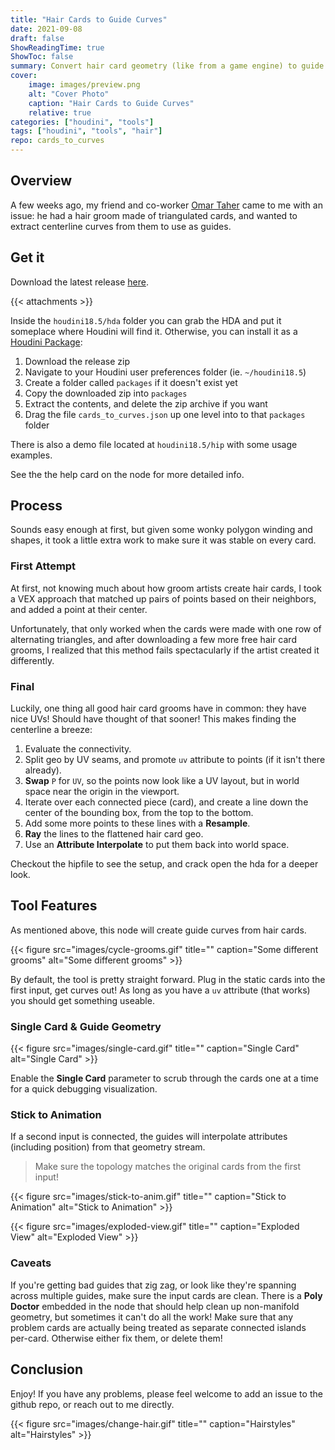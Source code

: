 ```yaml
---
title: "Hair Cards to Guide Curves"
date: 2021-09-08
draft: false
ShowReadingTime: true
ShowToc: false
summary: Convert hair card geometry (like from a game engine) to guide curves
cover:
    image: images/preview.png
    alt: "Cover Photo"
    caption: "Hair Cards to Guide Curves"
    relative: true
categories: ["houdini", "tools"]
tags: ["houdini", "tools", "hair"]
repo: cards_to_curves
---
```


## Overview

A few weeks ago, my friend and co-worker [Omar Taher](https://www.artstation.com/omartaher) came to me with an issue: he had a hair groom made of triangulated cards, and wanted to extract centerline curves from them to use as guides.

## Get it
Download the latest release [here](https://github.com/jamesrobinsonvfx/cards_to_curves/releases/latest/download/cards_to_curves.zip).

{{< attachments >}}

Inside the `houdini18.5/hda` folder you can grab the HDA and put it someplace where Houdini will find it. Otherwise, you can install it as a [Houdini Package](https://www.sidefx.com/docs/houdini/ref/plugins.html):

1. Download the release zip
2. Navigate to your Houdini user preferences folder (ie. `~/houdini18.5`)
3. Create a folder called `packages` if it doesn't exist yet
4. Copy the downloaded zip into `packages`
5. Extract the contents, and delete the zip archive if you want
6. Drag the file `cards_to_curves.json` up one level into to that `packages` folder

There is also a demo file located at `houdini18.5/hip` with some usage examples.

See the the help card on the node for more detailed info.


## Process
Sounds easy enough at first, but given some wonky polygon winding and shapes, it took a little extra work to make sure it was stable on every card.


### First Attempt

At first, not knowing much about how groom artists create hair cards, I took a VEX approach that matched up pairs of points based on their neighbors, and added a point at their center.

Unfortunately, that only worked when the cards were made with one row of alternating triangles, and after downloading a few more free hair card grooms, I realized that this method fails spectacularly if the artist created it differently.

### Final

Luckily, one thing all good hair card grooms have in common: they have nice UVs!
Should have thought of that sooner! This makes finding the centerline a breeze:
1. Evaluate the connectivity.
2. Split geo by UV seams, and promote `uv` attribute to points (if it isn't
   there already).
3. **Swap** `P` for `UV`, so the points now look like a UV layout, but in world
   space near the origin in the viewport.
4. Iterate over each connected piece (card), and create a line down the center
   of the bounding box, from the top to the bottom.
5. Add some more points to these lines with a **Resample**.
6. **Ray** the lines to the flattened hair card geo.
7. Use an **Attribute Interpolate** to put them back into world space.

Checkout the hipfile to see the setup, and crack open the hda for a deeper look.

## Tool Features

As mentioned above, this node will create guide curves from hair cards.

{{< figure src="images/cycle-grooms.gif" title="" caption="Some different grooms" alt="Some different grooms" >}}

By default, the tool is pretty straight forward. Plug in the static cards into the first input, get curves out! As long as you have a `uv` attribute (that works) you should get something useable.

### Single Card & Guide Geometry

{{< figure src="images/single-card.gif" title="" caption="Single Card" alt="Single Card" >}}

Enable the **Single Card** parameter to scrub through the cards one at a time for a quick debugging visualization.

### Stick to Animation

If a second input is connected, the guides will interpolate attributes (including position) from that geometry stream.

> Make sure the topology matches the original cards from the first input!

{{< figure src="images/stick-to-anim.gif" title="" caption="Stick to Animation" alt="Stick to Animation" >}}

{{< figure src="images/exploded-view.gif" title="" caption="Exploded View" alt="Exploded View" >}}

### Caveats

If you're getting bad guides that zig zag, or look like they're spanning across multiple guides, make sure the input cards are clean. There is a **Poly Doctor** embedded in the node that should help clean up non-manifold geometry, but sometimes it can't do all the work! Make sure that any problem cards are actually being treated as separate connected islands per-card. Otherwise either fix them, or delete them!

## Conclusion
Enjoy! If you have any problems, please feel welcome to add an issue to the github repo, or reach out to me directly.

{{< figure src="images/change-hair.gif" title="" caption="Hairstyles" alt="Hairstyles" >}}
